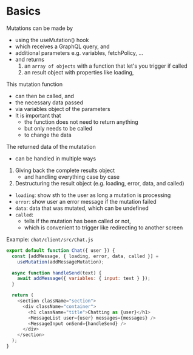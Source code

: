 # Basics

Mutations can be made by

- using the useMutation() hook
- which receives a GraphQL query, and
- additional parameters e.g. variables, fetchPolicy, ...
- and returns
  1. an `array of objects` with a function that let's you trigger if called
  2. an result object with properties like loading,

This mutation function

- can then be called, and
- the necessary data passed
- via variables object of the parameters
- It is important that
  - the function does not need to return anything
  - but only needs to be called
  - to change the data

The returned data of the mutatation

- can be handled in multiple ways

1. Giving back the complete results object
   - and handling everything case by case
2. Destructuring the result object (e.g. loading, error, data, and called)

- `loading`: show sth to the user as long a mutation is processing
- `error`: show user an error message if the mutation failed
- `data`: data that was mutated, which can be undefined
- `called`:
  - tells if the mutation has been called or not,
  - which is convenient to trigger like redirecting to another screen

Example: `chat/client/src/Chat.js`

```javascript
export default function Chat({ user }) {
  const [addMessage, { loading, error, data, called }] =
    useMutation(addMessageMutation);

  async function handleSend(text) {
    await addMessage({ variables: { input: text } });
  }

  return (
    <section className="section">
      <div className="container">
        <h1 className="title">Chatting as {user}</h1>
        <MessageList user={user} messages={messages} />
        <MessageInput onSend={handleSend} />
      </div>
    </section>
  );
}
```
